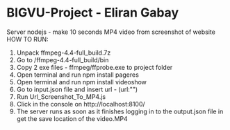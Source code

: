 # BIGVU-Project - Eliran Gabay
Server nodejs - make 10 seconds MP4 video from screenshot of website
HOW TO RUN:
1. Unpack ffmpeg-4.4-full_build.7z
2. Go to /ffmpeg-4.4-full_build/bin
3. Copy 2 exe files - ffmpeg/ffprobe.exe to project folder
4. Open terminal and run npm install pageres
5. Open terminal and run npm install videoshow
6. Go to input.json file and insert url - (url:"")
7. Run Url_Screenshot_To_MP4.js
8. Click in the console on http://localhost:8100/
9. The server runs as soon as it finishes logging in to the output.json file in get the save location of the video.MP4
 
